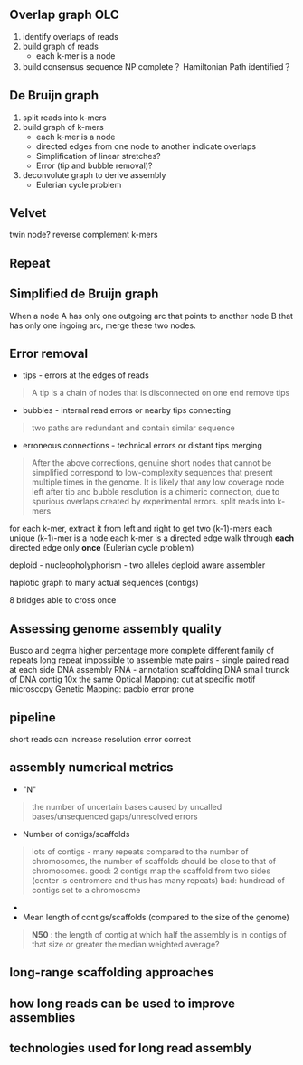 ## Overlap graph OLC
1. identify overlaps of reads
2. build graph of reads
	* each k-mer is a node
3. build consensus sequence
NP complete？
Hamiltonian Path identified？
## De Bruijn graph
1. split reads into k-mers
2. build graph of k-mers
	* each k-mer is a node
	* directed edges from one node to another indicate overlaps
	* Simplification of linear stretches?
	* Error (tip and bubble removal)?
3. deconvolute graph to derive assembly
	* Eulerian cycle problem
## Velvet
twin node?
reverse complement k-mers
## Repeat

## Simplified de Bruijn graph
When a node A has only one outgoing arc that points to another node B that has only one ingoing arc, merge these two nodes.
## Error removal
* tips - errors at the edges of reads
> A tip is a chain of nodes that is disconnected on one end
> remove tips
* bubbles - internal read errors or nearby tips connecting
> two paths are redundant and contain similar sequence
* erroneous connections - technical errors or distant tips merging
> After the above corrections, genuine short nodes that cannot be simplified correspond to low-complexity sequences that present multiple times in the genome.
> It is likely that any low coverage node left after tip and bubble resolution is a chimeric connection, due to spurious overlaps created by experimental errors.
split reads into k-mers

for each k-mer, extract it from left and right to get two (k-1)-mers
each unique (k-1)-mer is a node
each k-mer is a directed edge 
walk through **each** directed edge only **once** (Eulerian cycle problem)




deploid - nucleopholyphorism - two alleles
deploid aware assembler

haplotic
graph to many actual sequences (contigs)

8 bridges able to cross once


## Assessing genome assembly quality



Busco and cegma higher percentage more complete
 different family of repeats 
 long repeat impossible to assemble
 mate pairs - single paired read at each side
 DNA assembly
 RNA - annotation
 scaffolding DNA
 small trunck of DNA 
 contig
 10x the same
 Optical Mapping: cut at specific motif microscopy
 Genetic Mapping:
 pacbio error prone

## pipeline

 short reads can increase resolution 
 error correct 

## assembly numerical metrics
* "N" 
> the number of uncertain bases
> caused by uncalled bases/unsequenced gaps/unresolved errors
* Number of contigs/scaffolds
> lots of contigs - many repeats
> compared to the number of chromosomes, the number of scaffolds should be close to that of chromosomes.
> good: 2 contigs map the scaffold from two sides (center is centromere and thus has many repeats)
> bad: hundread of contigs set to a chromosome
* 
* Mean length of contigs/scaffolds (compared to the size of the genome)
> **N50** :  the length of contig at which half the assembly is in contigs of that size or greater
> the median weighted average?
> 
## long-range scaffolding approaches
## how long reads can be used to improve assemblies
## technologies used for long read assembly
<!--stackedit_data:
eyJoaXN0b3J5IjpbLTE5MTM3MTc4OTUsODI2Njc2Nzc2LDQ3MT
c3ODQ1MiwxNzkyMTk5MDMxLC0xNzY0NTc0NTY3LDYwOTM1Mzk0
LC0yMjIxNjcxMDQsMTcxMDk1MzQxOCwxMzk3OTA3NTEyLC0xNT
M4MjUwMTkyLC0xNDE1MzIwNTk2LC0xODA2Mjk2NjI1LDIwMTI3
Mjc3NzEsLTE5MTAwNTIyOTEsLTExOTc3NjAwNCwtNTc1OTQzND
g3LC0xMjQ1OTgxOTExLC01Nzg0MjY3MTEsNTM2ODUxOTA1LDQz
ODczMTIwOV19
-->